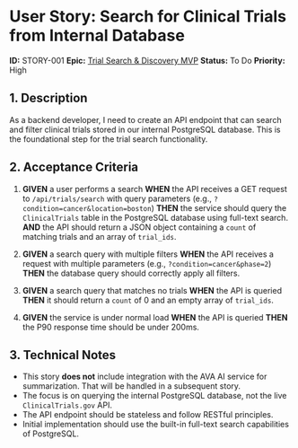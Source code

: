 # User Story: Search for Clinical Trials from Internal Database

**ID:** STORY-001
**Epic:** [Trial Search & Discovery MVP](epics/epic-001-trial-search-mvp.md)
**Status:** To Do
**Priority:** High

## 1. Description

As a backend developer, I need to create an API endpoint that can search and filter clinical trials stored in our internal PostgreSQL database. This is the foundational step for the trial search functionality.

## 2. Acceptance Criteria

1.  **GIVEN** a user performs a search
    **WHEN** the API receives a GET request to `/api/trials/search` with query parameters (e.g., `?condition=cancer&location=boston`)
    **THEN** the service should query the `ClinicalTrials` table in the PostgreSQL database using full-text search.
    **AND** the API should return a JSON object containing a `count` of matching trials and an array of `trial_ids`.

2.  **GIVEN** a search query with multiple filters
    **WHEN** the API receives a request with multiple parameters (e.g., `?condition=cancer&phase=2`)
    **THEN** the database query should correctly apply all filters.

3.  **GIVEN** a search query that matches no trials
    **WHEN** the API is queried
    **THEN** it should return a `count` of 0 and an empty array of `trial_ids`.

4.  **GIVEN** the service is under normal load
    **WHEN** the API is queried
    **THEN** the P90 response time should be under 200ms.

## 3. Technical Notes

*   This story **does not** include integration with the AVA AI service for summarization. That will be handled in a subsequent story.
*   The focus is on querying the internal PostgreSQL database, not the live `ClinicalTrials.gov` API.
*   The API endpoint should be stateless and follow RESTful principles.
*   Initial implementation should use the built-in full-text search capabilities of PostgreSQL.
